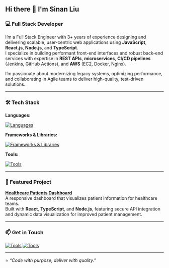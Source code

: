 ## Hi there 👋 I'm Sinan Liu  

<!--
**sinanliu001/sinanliu001** is a ✨ _special_ ✨ repository because its `README.md` (this file) appears on your GitHub profile.

Here are some ideas to get you started:

- 🔭 I’m currently working on ...
- 🌱 I’m currently learning ...
- 👯 I’m looking to collaborate on ...
- 🤔 I’m looking for help with ...
- 💬 Ask me about ...
- 📫 How to reach me: ...
- 😄 Pronouns: ...
- ⚡ Fun fact: ...
-->

### 💻 Full Stack Developer  

I’m a Full Stack Engineer with 3+ years of experience designing and delivering scalable, user-centric web applications using **JavaScript**, **React.js**, **Node.js**, and **TypeScript**.  
I specialize in building performant front-end interfaces and robust back-end services with expertise in **REST APIs**, **microservices**, **CI/CD pipelines** (Jenkins, GitHub Actions), and **AWS** (EC2, Docker, Nginx).  

I’m passionate about modernizing legacy systems, optimizing performance, and collaborating in Agile teams to deliver high-quality, test-driven solutions.

---

### 🛠️ Tech Stack  

**Languages:** 

[![Languages](https://skillicons.dev/icons?i=js,ts,html,css,sass,py,java,cs,c,mysql&theme=dark&perline=9)](https://skillicons.dev)

**Frameworks & Libraries:**

[![Frameworks & Libraries](https://skillicons.dev/icons?i=react,redux,nodejs,express,nextjs,jest,tailwind,bootstrap&theme=dark&perline=9)](https://skillicons.dev)

**Tools:**

[![Tools](https://skillicons.dev/icons?i=vscode,visualstudio,webstorm,idea,docker,jenkins,ai,aws,gcp,kafka,github,git,npm,babel,bash,yarn,unity&theme=dark&perline=9)](https://skillicons.dev)


---

### 🚀 Featured Project  

**[Healthcare Patients Dashboard](https://github.com/sinanliu001/heath-care-patients-dashboard)**  
A responsive dashboard that visualizes patient information for healthcare teams.  
Built with **React**, **TypeScript**, and **Node.js**, featuring secure API integration and dynamic data visualization for improved patient management.

---

### 📫 Get in Touch  
[![Tools](https://skillicons.dev/icons?i=linkedin&theme=dark)](https://www.linkedin.com/in/simon-l-8377b3170/)
[![Tools](https://skillicons.dev/icons?i=github&theme=dark)](https://github.com/sinanliu001)
<!--
- **Email:** *(add your preferred email here)*  
-->

---

⭐️ *“Code with purpose, deliver with quality.”*

